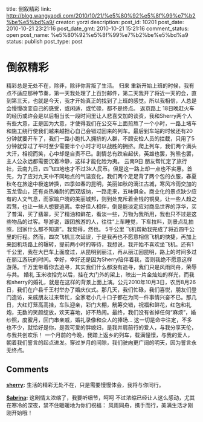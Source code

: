 title: 倒叙精彩
link: http://blog.wangyaodi.com/2010/10/21/%e5%80%92%e5%8f%99%e7%b2%be%e5%bd%a9/
creator: yorzi
description: 
post_id: 10201
post_date: 2010-10-21 23:21:16
post_date_gmt: 2010-10-21 15:21:16
comment_status: open
post_name: %e5%80%92%e5%8f%99%e7%b2%be%e5%bd%a9
status: publish
post_type: post

# 倒叙精彩

精彩总是无处不在，除非，除非你背叛了生活。 归来 重新开始上班的时候，我有点不适应那种节奏，第一天我处理了上百封邮件，第二天我开了将近一天的会，直到第三天，也就是今天，我才开始真正的找到了上班的感觉。所以我相信，人总是会慢慢改变自己的感受，或闲适，或忙碌，都不是终点。 返京路上 18日晚赶火车的经历或许会是以后相当长一段时间里让人悲喜交加的谈资，我和Sherry两个人有些大意，正是因为大意，才使得我们在公交车上面煎熬了一个小时，一路上堵车和施工绕行使我们越来越担心自己会错过回来的列车。最后到车站的时候还有20分钟就要开车了，我们一路小跑扎入拥挤的人群，不顾安检人员的拦截，只用了5分钟就穿过了平时至少需要半个小时才可以战胜的拥挤。爬上列车，我们两个满头大汗，相视而笑，心中却是自责不已。剧情总有跌宕起伏，英雄也罢，狗熊也罢，主人公永远都需要沉着冷静，这样才能化险为夷。 云南9日 朋友帮忙定了旅行社，云南九日，四飞四地也才不过3k人民币。但是这一路上却一点也不实惠。首先，为了应对九天中不同地点的气温变化，我们两个足足背了两个包的衣服，春夏秋冬在旅途中极速转换，四季如春的昆明，美丽如秋的漓江古城，寒风冷雨交加的玉龙雪山，还有炎热难耐的西双版纳，一路走来，五味俱全。商业化的景点缺少应有的人文气息，而家喻户晓的美丽城邦，则到处充斥着金钱的铜臭，让一些人趋之若骛，也让一些人想要逃离。幸好佳人相伴，倒是能淡定应对商品世界的浮华，买了普洱，买了翡翠，买了精油和鲜花，看淡一些，万物为我所用，我也只不过是这些物品的过客。导游说，跟团旅游的人，往往“上车睡觉，下车拉料，到景点乱拍照，回家什么都不知道”。我觉得，然也。 5千公里 飞机帮助我完成了将近四千公里的行程。然而，四次飞机三次延误，于是我再也不愿意相信飞机的快捷，再加上来回机场路上的辗转，提前两小时的等待，我想说，我开始不喜欢坐飞机。还有1千公里，我在大巴车上面度过，从昆明到丽江，再从丽江回昆明，路上的时间多过在丽江游玩的时间。幸好，幸好还是因为Sherry陪伴着我，否则我绝不愿意这样游荡。千万里带着你去追寻，其实我们什么都没有追寻，我们只是风雨同舟，荣辱与共。 婚礼 玉米收拾完以后，挂在大门外的架上，映出一片金灿灿的祥光，而我和sherry的婚礼，就是在这样的背景上面上演。公元2010年10月3日，农历8月26日，我们在户县千王村举办了婚庆仪式。那几天，我们忙碌，我们喜悦，朋友们登门造访，亲戚朋友过来帮忙，全家老小几十口子都在为同一件事情兴奋不已。那几日，大红灯笼高高挂，车队迎亲，彩门大棚，觥筹交错，祝福和鲜花，红包和礼炮，无数的笑颜绽放，欢天喜地，好不热闹。最终，我们没有省掉任何“麻烦”，婚纱照，度蜜月，回门串亲戚，婚礼录像和众人的捧场... 这一切是命中注定，不多也不少，就恰好是你，是我可爱的胖媳妇，是我并肩前行的爱人，与我分享天伦，与我共创欢乐！ 一个月前的今晚，我踏上返乡的列车，载满憧憬，与我的爱人，朝着我们誓言的起点进发。穿过岁月的间隙，我们驶向更广阔的明天，因为誓言永无终点。

## Comments

**[sherry](#694 "2010-10-28 10:41:46"):** 生活的精彩无处不在，只是需要慢慢体会，我将与你同行。

**[Sabrina](#695 "2010-11-07 00:45:29"):** 这剧情太浓缩了，我要听细节，呵呵 不过浓缩已经让人这么感动，尤其在寒冷的深夜，禁不住暖暖地为你们祝福： 风雨同舟，携手而行，美满生活才刚刚开始哦！

